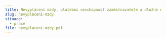 ```yaml
---
title: Nevyplácení mzdy, platební neschopnost zaměstnavatele a dlužné odstupné
slug: nevyplaceni-mzdy
situace:
  - prace
file: nevyplaceni-mzdy.pdf
---
```

